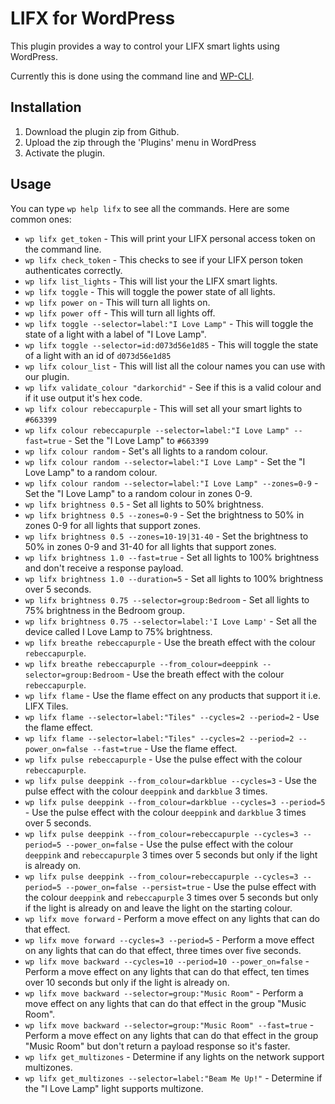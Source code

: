 # LIFX for WordPress

This plugin provides a way to control your LIFX smart lights using WordPress.

Currently this is done using the command line and [WP-CLI](https://wp-cli.org/).

## Installation

1. Download the plugin zip from Github.
1. Upload the zip through the 'Plugins' menu in WordPress
1. Activate the plugin.

## Usage

You can type `wp help lifx` to see all the commands. Here are some common ones:

* `wp lifx get_token` - This will print your LIFX personal access token on the command line.
* `wp lifx check_token` - This checks to see if your LIFX person token authenticates correctly.
* `wp lifx list_lights` - This will list your the LIFX smart lights.
* `wp lifx toggle` - This will toggle the power state of all lights.
* `wp lifx power on` - This will turn all lights on.
* `wp lifx power off` - This will turn all lights off.
* `wp lifx toggle --selector=label:"I Love Lamp"` - This will toggle the state of a light with a label of "I Love Lamp".
* `wp lifx toggle --selector=id:d073d56e1d85` - This will toggle the state of a light with an id of `d073d56e1d85`
* `wp lifx colour_list` - This will list all the colour names you can use with our plugin.
* `wp lifx validate_colour "darkorchid"` - See if this is a valid colour and if it use output it's hex code.
* `wp lifx colour rebeccapurple` - This will set all your smart lights to `#663399`
* `wp lifx colour rebeccapurple --selector=label:"I Love Lamp" --fast=true` - Set the "I Love Lamp" to `#663399`
* `wp lifx colour random` - Set's all lights to a random colour.
* `wp lifx colour random --selector=label:"I Love Lamp"` - Set the "I Love Lamp" to a random colour.
* `wp lifx colour random --selector=label:"I Love Lamp" --zones=0-9` - Set the "I Love Lamp" to a random colour in zones 0-9.
* `wp lifx brightness 0.5` - Set all lights to 50% brightness.
* `wp lifx brightness 0.5 --zones=0-9` - Set the brightness to 50% in zones 0-9 for all lights that support zones.
* `wp lifx brightness 0.5 --zones=10-19|31-40` - Set the brightness to 50% in zones 0-9 and 31-40 for all lights that support zones.
* `wp lifx brightness 1.0 --fast=true` - Set all lights to 100% brightness and don't receive a response payload.
* `wp lifx brightness 1.0 --duration=5` - Set all lights to 100% brightness over 5 seconds.
* `wp lifx brightness 0.75 --selector=group:Bedroom` - Set all lights to 75% brightness in the Bedroom group.
* `wp lifx brightness 0.75 --selector=label:'I Love Lamp'` - Set all the device called I Love Lamp to 75% brightness.
* `wp lifx breathe rebeccapurple` - Use the breath effect with the colour `rebeccapurple`.
* `wp lifx breathe rebeccapurple --from_colour=deeppink --selector=group:Bedroom` - Use the breath effect with the colour `rebeccapurple`.
* `wp lifx flame` - Use the flame effect on any products that support it i.e. LIFX Tiles.
* `wp lifx flame --selector=label:"Tiles" --cycles=2 --period=2` - Use the flame effect.
* `wp lifx flame --selector=label:"Tiles" --cycles=2 --period=2 --power_on=false --fast=true` - Use the flame effect.
* `wp lifx pulse rebeccapurple` - Use the pulse effect with the colour `rebeccapurple`. 
* `wp lifx pulse deeppink --from_colour=darkblue --cycles=3` - Use the pulse effect with the colour `deeppink` and `darkblue` 3 times. 
* `wp lifx pulse deeppink --from_colour=darkblue --cycles=3 --period=5` - Use the pulse effect with the colour `deeppink` and `darkblue` 3 times over 5 seconds.
* `wp lifx pulse deeppink --from_colour=rebeccapurple --cycles=3 --period=5 --power_on=false` - Use the pulse effect with the colour `deeppink` and `rebeccapurple` 3 times over 5 seconds but only if the light is already on.
* `wp lifx pulse deeppink --from_colour=rebeccapurple --cycles=3 --period=5 --power_on=false --persist=true` - Use the pulse effect with the colour `deeppink` and `rebeccapurple` 3 times over 5 seconds but only if the light is already on and leave the light on the starting colour.
* `wp lifx move forward` - Perform a move effect on any lights that can do that effect.
* `wp lifx move forward --cycles=3 --period=5` - Perform a move effect on any lights that can do that effect, three times over five seconds.
* `wp lifx move backward --cycles=10 --period=10 --power_on=false` - Perform a move effect on any lights that can do that effect, ten times over 10 seconds but only if the light is already on.
* `wp lifx move backward --selector=group:"Music Room"` - Perform a move effect on any lights that can do that effect in the group "Music Room".
* `wp lifx move backward --selector=group:"Music Room" --fast=true` - Perform a move effect on any lights that can do that effect in the group "Music Room" but don't return a payload response so it's faster.
* `wp lifx get_multizones` - Determine if any lights on the network support multizones.
* `wp lifx get_multizones --selector=label:"Beam Me Up!"` - Determine if the "I Love Lamp" light supports multizone.